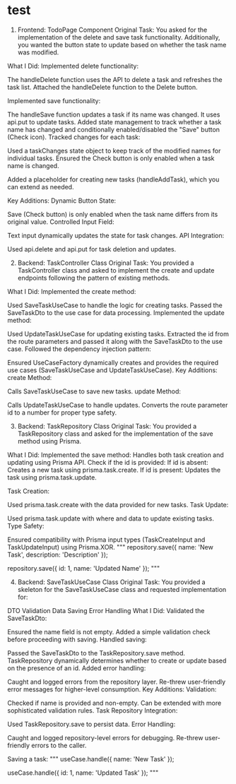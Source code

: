 # test

1. Frontend: TodoPage Component
Original Task:
You asked for the implementation of the delete and save task functionality. Additionally, you wanted the button state to update based on whether the task name was modified.

What I Did:
Implemented delete functionality:

The handleDelete function uses the API to delete a task and refreshes the task list.
Attached the handleDelete function to the Delete button.


Implemented save functionality:

The handleSave function updates a task if its name was changed. It uses api.put to update tasks.
Added state management to track whether a task name has changed and conditionally enabled/disabled the "Save" button (Check icon).
Tracked changes for each task:

Used a taskChanges state object to keep track of the modified names for individual tasks.
Ensured the Check button is only enabled when a task name is changed.

Added a placeholder for creating new tasks (handleAddTask), which you can extend as needed.

Key Additions:
Dynamic Button State:

Save (Check button) is only enabled when the task name differs from its original value.
Controlled Input Field:

Text input dynamically updates the state for task changes.
API Integration:

Used api.delete and api.put for task deletion and updates.


2. Backend: TaskController Class
Original Task:
You provided a TaskController class and asked to implement the create and update endpoints following the pattern of existing methods.

What I Did:
Implemented the create method:

Used SaveTaskUseCase to handle the logic for creating tasks.
Passed the SaveTaskDto to the use case for data processing.
Implemented the update method:

Used UpdateTaskUseCase for updating existing tasks.
Extracted the id from the route parameters and passed it along with the SaveTaskDto to the use case.
Followed the dependency injection pattern:

Ensured UseCaseFactory dynamically creates and provides the required use cases (SaveTaskUseCase and UpdateTaskUseCase).
Key Additions:
create Method:

Calls SaveTaskUseCase to save new tasks.
update Method:

Calls UpdateTaskUseCase to handle updates.
Converts the route parameter id to a number for proper type safety.


3. Backend: TaskRepository Class
Original Task:
You provided a TaskRepository class and asked for the implementation of the save method using Prisma.

What I Did:
Implemented the save method:
Handles both task creation and updating using Prisma API.
Check if the id is provided:
If id is absent: Creates a new task using prisma.task.create.
If id is present: Updates the task using prisma.task.update.

Task Creation:

Used prisma.task.create with the data provided for new tasks.
Task Update:

Used prisma.task.update with where and data to update existing tasks.
Type Safety:

Ensured compatibility with Prisma input types (TaskCreateInput and TaskUpdateInput) using Prisma.XOR.
"""
repository.save({ name: 'New Task', description: 'Description' });

repository.save({ id: 1, name: 'Updated Name' });
"""

4. Backend: SaveTaskUseCase Class
Original Task:
You provided a skeleton for the SaveTaskUseCase class and requested implementation for:

DTO Validation
Data Saving
Error Handling
What I Did:
Validated the SaveTaskDto:

Ensured the name field is not empty.
Added a simple validation check before proceeding with saving.
Handled saving:

Passed the SaveTaskDto to the TaskRepository.save method.
TaskRepository dynamically determines whether to create or update based on the presence of an id.
Added error handling:

Caught and logged errors from the repository layer.
Re-threw user-friendly error messages for higher-level consumption.
Key Additions:
Validation:

Checked if name is provided and non-empty.
Can be extended with more sophisticated validation rules.
Task Repository Integration:

Used TaskRepository.save to persist data.
Error Handling:

Caught and logged repository-level errors for debugging.
Re-threw user-friendly errors to the caller.

Saving a task:
"""
useCase.handle({ name: 'New Task' });

useCase.handle({ id: 1, name: 'Updated Task' });
"""
